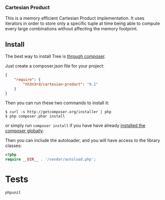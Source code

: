 ### Cartesian Product

This is a memory efficient Cartesian Product implementation.
It uses iterators in order to store only a specific tuple at time being able to compute every large combinations
without affecting the memory footprint.

## Install

The best way to install Tree is [through composer](http://getcomposer.org).

Just create a composer.json file for your project:

```JSON
{
    "require": {
        "th3n3rd/cartesian-product": "0.1"
    }
}
```

Then you can run these two commands to install it:

    $ curl -s http://getcomposer.org/installer | php
    $ php composer.phar install

or simply run `composer install` if you have have already [installed the composer globally](http://getcomposer.org/doc/00-intro.md#globally).

Then you can include the autoloader, and you will have access to the library classes:

```php
<?php
require __DIR__ . '/vendor/autoload.php';
```

# Tests
```
phpunit
```

